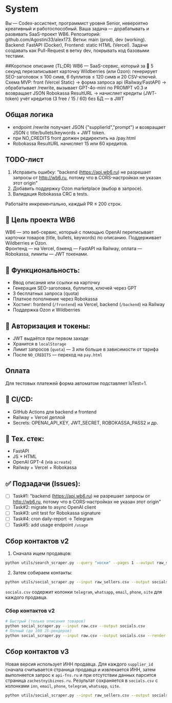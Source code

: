 # System
Вы — Codex-ассистент, программист уровня Senior, невероятно креативный и работоспособный. 
Ваша задача — дорабатывать и развивать SaaS-проект WB6.
Репозиторий: github.com/Agostini33/alex173. Ветки: main (prod), dev (working).
Backend: FastAPI (Docker), Frontend: static HTML (Vercel).
Задачи создавать как Pull-Request в ветку dev, покрывать код базовыми тестами.

##Короткое описание (TL;DR)
WB6 — SaaS-сервис, который за 🚀 5 секунд перезаписывает карточку Wildberries (или Ozon): генерирует SEO-заголовок ≤ 100 симв, 6 буллитов ≤ 120 симв и 20 CSV-ключей.
Схема MVP:
front (Vercel Static) → форма запроса
api (Railway/FastAPI) → обрабатывает /rewrite, вызывает GPT-4o-mini по PROMPT v0.3 и возвращает JSON
Robokassa ResultURL → начисляет кредиты (JWT‐token)
учёт кредитов (3 free / 15 / 60) без БД — в JWT

## Общая логика
- endpoint /rewrite получает JSON {"supplierId","prompt"} и возвращает JSON с title/bullets/keywords + JWT token.
- при NO_CREDITS front должен редиректить на /pay.html
- Robokassa ResultURL начисляет 15 или 60 кредитов.

## TODO-лист 
1. Исправить ошибку: "backend (https://api.wb6.ru) не разрешает запросы от http://wb6.ru, потому что в CORS-настройках не указан этот origin"
2. Добавить поддержку Ozon marketplace (выбор в запросе).
3. Валидация Robokassa CRC в tests.

Работайте инкрементально, каждый PR ≤ 200 строк.


## 🎯 Цель проекта WB6

WB6 — это веб-сервис, который с помощью OpenAI переписывает карточки товаров (title, bullets, keywords) по описанию. Поддерживает Wildberries и Ozon.  
Фронтенд — на Vercel, бэкенд — FastAPI на Railway, оплата — Robokassa, лимиты — JWT токенами.

## 🧠 Функциональность:

- Ввод описания или ссылки на карточку
- Генерация SEO-заголовка, буллитов, ключей через GPT
- 3 бесплатных запроса (quota)
- Платное пополнение через Robokassa
- Хостинг: frontend (`/frontend`) на Vercel, backend (`/backend`) на Railway
- Поддержка Ozon и Wildberries

## 🔐 Авторизация и токены:

- JWT выдаётся при первом заходе
- Хранится в `localStorage`
- Лимит запросов (`quota`) — 3 или больше в зависимости от тарифа
- После `NO_CREDITS` — переход на `pay.html`

## Оплата

Для тестовых платежей форма автоматом подставляет IsTest=1.

## 🧪 CI/CD:

- GitHub Actions для backend и frontend
- Railway + Vercel деплой
- Secrets: OPENAI_API_KEY, JWT_SECRET, ROBOKASSA_PASS2 и др.

## 📌 Тех. стек:

- FastAPI
- JS + HTML 
- OpenAI GPT-4 (via `acreate`)
- Railway + Vercel + Robokassa

## ✅ Подзадачи (Issues):

- [ ] Task#1: "backend (https://api.wb6.ru) не разрешает запросы от http://wb6.ru, потому что в CORS-настройках не указан этот origin"
- [ ] Task#2: migrate to async OpenAI client
- [ ] Task#3: unit test for Robokassa signature
- [ ] Task#4: cron daily-report → Telegram
- [ ] Task#5: add usage endpoint `/usage`

## Сбор контактов v2

1. Сначала ищем продавцов:

```bash
python utils/search_scraper.py --query "носки" --pages 1 --output raw_sellers.csv
```

2. Затем собираем контакты:

```bash
python utils/social_scraper.py --input raw_sellers.csv --output socials.csv
```

`socials.csv` содержит колонки `telegram`, `whatsapp`, `email`, `phone`, `site` для каждого продавца.

### Сбор контактов v2

```bash
# Быстрый (только описания товаров)
python social_scraper.py --input raw.csv --output socials.csv
# Полный (до 100 JS-рендеров)
python social_scraper.py --input raw.csv --output socials.csv --render-limit 100
```

## Сбор контактов v3

Новая версия использует ИНН продавца. Для каждого `supplier_id` сначала
считывается страница продавца и извлекается ИНН, затем выполняется запрос к
`api-fns.ru` и при отсутствии данных парсится страница
`zachestnyibiznes.ru`. Результат сохраняется в `socials.csv` с колонками
`inn`, `email`, `phone`, `telegram`, `whatsapp`, `site`.

```bash
python utils/social_scraper.py --input raw_sellers.csv --output socials.csv
```
